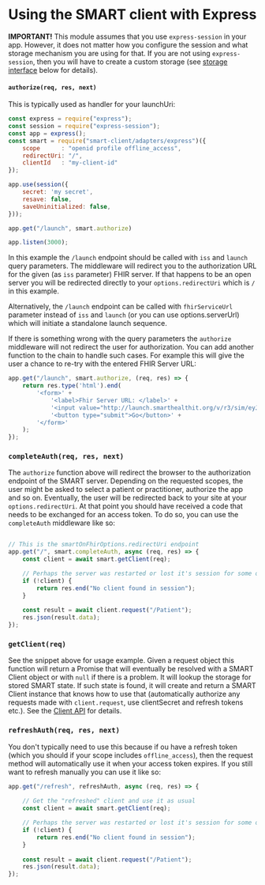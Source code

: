 # Using the SMART client with Express

**IMPORTANT!** This module assumes that you use `express-session` in your app.
However, it does not matter how you configure the session and what storage mechanism
you are using for that. If you are not using `express-session`, then you will have to
create a custom storage (see [storage interface](https://github.com/smart-on-fhir/client-node/blob/master/docs/storage.md) below for details).

#### `authorize(req, res, next)`
This is typically used as handler for your launchUri:
```js
const express = require("express");
const session = require("express-session");
const app = express();
const smart = require("smart-client/adapters/express")({
    scope      : "openid profile offline_access",
    redirectUri: "/",
    clientId   : "my-client-id"
});

app.use(session({
    secret: 'my secret',
    resave: false,
    saveUninitialized: false,
}));

app.get("/launch", smart.authorize)

app.listen(3000);
```
In this example the `/launch` endpoint should be called with `iss` and `launch` query
parameters. The middleware will redirect you to the authorization URL for the
given (as `iss` parameter) FHIR server. If that happens to be an open server
you will be redirected directly to your `options.redirectUri` which is `/` in
this example.

Alternatively, the `/launch` endpoint can be called with `fhirServiceUrl`
parameter instead of `iss` and `launch` (or you can use options.serverUrl)
which will initiate a standalone launch sequence.

If there is something wrong with the query parameters the `authorize`
middleware will not redirect the user for authorization. You can add another
function to the chain to handle such cases. For example this will give the user
a chance to re-try with the entered FHIR Server URL:
```js
app.get("/launch", smart.authorize, (req, res) => {
    return res.type('html').end(
        '<form>' +
            '<label>Fhir Server URL: </label>' +
            '<input value="http://launch.smarthealthit.org/v/r3/sim/eyJhIjoiMSJ9/fhir" name="fhirServiceUrl" size="100">' +
            '<button type="submit">Go</button>' +
        '</form>'
    );
});
```

### `completeAuth(req, res, next)`
The `authorize` function above will redirect the browser to the authorization
endpoint of the SMART server. Depending on the requested scopes, the user might be
asked to select a patient or practitioner, authorize the app and so on. Eventually,
the user will be redirected back to your site at your `options.redirectUri`. At that
point you should have received a code that needs to be exchanged for an access
token. To do so, you can use the `completeAuth` middleware like so:
```js

// This is the smartOnFhirOptions.redirectUri endpoint
app.get("/", smart.completeAuth, async (req, res) => {
    const client = await smart.getClient(req);

    // Perhaps the server was restarted or lost it's session for some other reason
    if (!client) { 
        return res.end("No client found in session");
    }
    
    const result = await client.request("/Patient");
    res.json(result.data);
});
```

### `getClient(req)`
See the snippet above for usage example. Given a request object this function will
return a Promise that will eventually be resolved with a SMART Client object or with
`null` if there is a problem. It will lookup the storage for stored SMART state.
If such state is found, it will create and return a SMART Client instance that knows
how to use that (automatically authorize any requests made with `client.request`,
use clientSecret and refresh tokens etc.). See the [Client API](client.md) for details.

### `refreshAuth(req, res, next)`
You don't typically need to use this because if ou have a refresh token (which
you should if your scope includes `offline_access`), then the request method
will automatically use it when your access token expires. If you still want to
refresh manually you can use it like so:
```js
app.get("/refresh", refreshAuth, async (req, res) => {
    
    // Get the "refreshed" client and use it as usual
    const client = await smart.getClient(req);

    // Perhaps the server was restarted or lost it's session for some other reason
    if (!client) { 
        return res.end("No client found in session");
    }
    
    const result = await client.request("/Patient");
    res.json(result.data);
});
```
